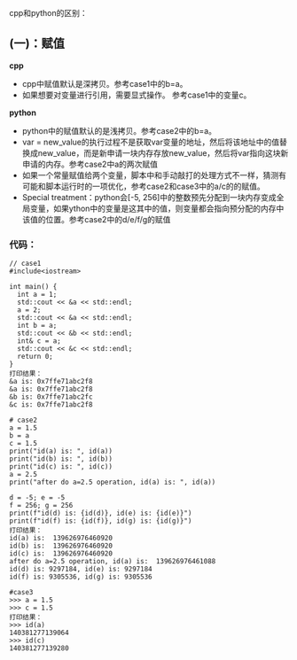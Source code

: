 cpp和python的区别：
## (一)：赋值

**cpp**

 - cpp中赋值默认是深拷贝。参考case1中的b=a。
 - 如果想要对变量进行引用，需要显式操作。 参考case1中的变量c。

**python**

 - python中的赋值默认的是浅拷贝。参考case2中的b=a。
 - var = new_value的执行过程不是获取var变量的地址，然后将该地址中的值替换成new_value，而是新申请一块内存存放new_value，然后将var指向这块新申请的内存。参考case2中a的两次赋值
 - 如果一个常量赋值给两个变量，脚本中和手动敲打的处理方式不一样，猜测有可能和脚本运行时的一项优化，参考case2和case3中的a/c的的赋值。
 - Special treatment：python会[-5, 256]中的整数预先分配到一块内存变成全局变量，如果ython中的变量是这其中的值，则变量都会指向预分配的内存中该值的位置。参考case2中的d/e/f/g的赋值

### 代码：
```
// case1
#include<iostream>

int main() {
  int a = 1;
  std::cout << &a << std::endl;
  a = 2;
  std::cout << &a << std::endl;
  int b = a;
  std::cout << &b << std::endl;
  int& c = a;
  std::cout << &c << std::endl;
  return 0;
}
打印结果：
&a is: 0x7ffe71abc2f8
&a is: 0x7ffe71abc2f8
&b is: 0x7ffe71abc2fc
&c is: 0x7ffe71abc2f8
```

```
# case2
a = 1.5
b = a
c = 1.5
print("id(a) is: ", id(a))
print("id(b) is: ", id(b))
print("id(c) is: ", id(c))
a = 2.5
print("after do a=2.5 operation, id(a) is: ", id(a))

d = -5; e = -5
f = 256; g = 256 
print(f"id(d) is: {id(d)}, id(e) is: {id(e)}")
print(f"id(f) is: {id(f)}, id(g) is: {id(g)}")
打印结果：
id(a) is:  139626976460920
id(b) is:  139626976460920
id(c) is:  139626976460920
after do a=2.5 operation, id(a) is:  139626976461088
id(d) is: 9297184, id(e) is: 9297184
id(f) is: 9305536, id(g) is: 9305536

#case3
>>> a = 1.5
>>> c = 1.5
打印结果：
>>> id(a)
140381277139064
>>> id(c)
140381277139280
```
